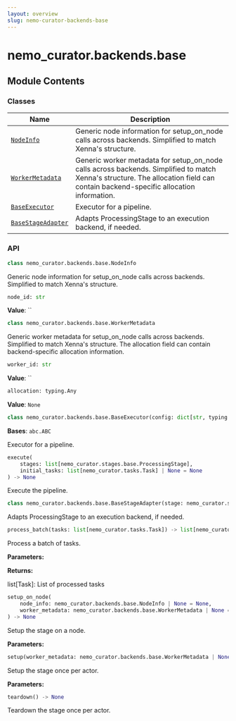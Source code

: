 ```yaml
---
layout: overview
slug: nemo-curator-backends-base
---
```


# nemo_curator.backends.base



## Module Contents

### Classes

| Name | Description |
|------|-------------|
| [`NodeInfo`](#nemo_curatorbackendsbasenodeinfo) | Generic node information for setup_on_node calls across backends. Simplified to match Xenna's structure. |
| [`WorkerMetadata`](#nemo_curatorbackendsbaseworkermetadata) | Generic worker metadata for setup_on_node calls across backends. Simplified to match Xenna's structure. The allocation field can contain backend-specific allocation information. |
| [`BaseExecutor`](#nemo_curatorbackendsbasebaseexecutor) | Executor for a pipeline. |
| [`BaseStageAdapter`](#nemo_curatorbackendsbasebasestageadapter) | Adapts ProcessingStage to an execution backend, if needed. |

### API

```python
class nemo_curator.backends.base.NodeInfo
```

Generic node information for setup_on_node calls across backends.
Simplified to match Xenna's structure.

```python
node_id: str
```

**Value**: ``


```python
class nemo_curator.backends.base.WorkerMetadata
```

Generic worker metadata for setup_on_node calls across backends.
Simplified to match Xenna's structure. The allocation field can contain
backend-specific allocation information.

```python
worker_id: str
```

**Value**: ``


```python
allocation: typing.Any
```

**Value**: `None`


```python
class nemo_curator.backends.base.BaseExecutor(config: dict[str, typing.Any] | None = None)
```

**Bases**: `abc.ABC`

Executor for a pipeline.

```python
execute(
    stages: list[nemo_curator.stages.base.ProcessingStage],
    initial_tasks: list[nemo_curator.tasks.Task] | None = None
) -> None
```

Execute the pipeline.


```python
class nemo_curator.backends.base.BaseStageAdapter(stage: nemo_curator.stages.base.ProcessingStage)
```

Adapts ProcessingStage to an execution backend, if needed.

```python
process_batch(tasks: list[nemo_curator.tasks.Task]) -> list[nemo_curator.tasks.Task]
```

Process a batch of tasks.

**Parameters:**

**Returns:**

list[Task]: List of processed tasks


```python
setup_on_node(
    node_info: nemo_curator.backends.base.NodeInfo | None = None,
    worker_metadata: nemo_curator.backends.base.WorkerMetadata | None = None
) -> None
```

Setup the stage on a node.

**Parameters:**


```python
setup(worker_metadata: nemo_curator.backends.base.WorkerMetadata | None = None) -> None
```

Setup the stage once per actor.

**Parameters:**


```python
teardown() -> None
```

Teardown the stage once per actor.


